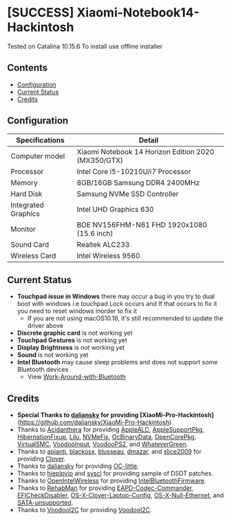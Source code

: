 # [SUCCESS] Xiaomi-Notebook14-Hackintosh

Tested on Catalina 10.15.6 
To install use offline installer
## Contents

- [Configuration](#configuration)
- [Current Status](#current-status)
- [Credits](#credits)

## Configuration

| Specifications | Detail                                                  |
| ------------------- | ------------------------------------------- |
| Computer model      | Xiaomi Notebook 14 Horizon Edition 2020 (MX350/GTX)      |
| Processor           | Intel Core i5-10210U/i7 Processor          |
| Memory              | 8GB/16GB Samsung DDR4 2400MHz              |
| Hard Disk           | Samsung NVMe SSD Controller                |
| Integrated Graphics | Intel UHD Graphics 630                     |
| Monitor             | BOE NV156FHM-N61 FHD 1920x1080 (15.6 inch) |
| Sound Card          | Realtek ALC233                             |
| Wireless Card       | Intel Wireless 9560                        |

## Current Status
- **Touchpad issue in Windows** there may occur a bug in you try to dual boot with windows i.e touchpad Lock occurs and If that occurs to fix it you need to reset windows inorder to fix it
  - If you are not using macOS10.16, it's still recommended to update the driver above
- **Discrete graphic card** is not working yet
- **Touchpad Gestures** is not working yet
- **Display Brightness** is not working yet
- **Sound** is not working yet
- **Intel Bluetooth** may cause sleep problems and does not support some Bluetooth devices
  - View [Work-Around-with-Bluetooth](https://github.com/daliansky/XiaoMi-Pro-Hackintosh/wiki/Work-Around-with-Bluetooth)

## Credits
- **Special Thanks to [daliansky](https://github.com/daliansky) for providing [XiaoMi-Pro-Hackintosh]**(https://github.com/daliansky/XiaoMi-Pro-Hackintosh).
- Thanks to [Acidanthera](https://github.com/acidanthera) for providing [AppleALC](https://github.com/acidanthera/AppleALC), [AppleSupportPkg](https://github.com/acidanthera/AppleSupportPkg), [HibernationFixup](https://github.com/acidanthera/HibernationFixup), [Lilu](https://github.com/acidanthera/Lilu), [NVMeFix](https://github.com/acidanthera/NVMeFix), [OcBinaryData](https://github.com/acidanthera/OcBinaryData), [OpenCorePkg](https://github.com/acidanthera/OpenCorePkg), [VirtualSMC](https://github.com/acidanthera/VirtualSMC), [VoodooInput](https://github.com/acidanthera/VoodooInput), [VoodooPS2](https://github.com/acidanthera/VoodooPS2), and [WhateverGreen](https://github.com/acidanthera/WhateverGreen).
- Thanks to [apianti](https://sourceforge.net/u/apianti), [blackosx](https://sourceforge.net/u/blackosx), [blusseau](https://sourceforge.net/u/blusseau), [dmazar](https://sourceforge.net/u/dmazar), and [slice2009](https://sourceforge.net/u/slice2009) for providing [Clover](https://github.com/CloverHackyColor/CloverBootloader).
- Thanks to [daliansky](https://github.com/daliansky) for providing [OC-little](https://github.com/daliansky/OC-little).
- Thanks to [hieplpvip](https://github.com/hieplpvip) and [syscl](https://github.com/syscl) for providing sample of DSDT patches.
- Thanks to [OpenIntelWireless](https://github.com/OpenIntelWireless) for providing [IntelBluetoothFirmware](https://github.com/OpenIntelWireless/IntelBluetoothFirmware).
- Thanks to [RehabMan](https://github.com/RehabMan) for providing [EAPD-Codec-Commander](https://github.com/RehabMan/EAPD-Codec-Commander), [EFICheckDisabler](https://github.com/RehabMan/hack-tools/tree/master/kexts/EFICheckDisabler.kext), [OS-X-Clover-Laptop-Config](https://github.com/RehabMan/OS-X-Clover-Laptop-Config), [OS-X-Null-Ethernet](https://github.com/RehabMan/OS-X-Null-Ethernet), and [SATA-unsupported](https://github.com/RehabMan/hack-tools/tree/master/kexts/SATA-unsupported.kext).
- Thanks to [VoodooI2C](https://github.com/VoodooI2C) for providing [VoodooI2C](https://github.com/VoodooI2C/VoodooI2C).
